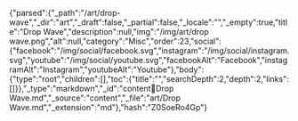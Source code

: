 {"parsed":{"_path":"/art/drop-wave","_dir":"art","_draft":false,"_partial":false,"_locale":"","_empty":true,"title":"Drop Wave","description":null,"img":"/img/art/drop wave.png","alt":null,"category":"Misc","order":23,"social":{"facebook":"/img/social/facebook.svg","instagram":"/img/social/instagram.svg","youtube":"/img/social/youtube.svg","facebookAlt":"Facebook","instagramAlt":"Instagram","youtubeAlt":"Youtube"},"body":{"type":"root","children":[],"toc":{"title":"","searchDepth":2,"depth":2,"links":[]}},"_type":"markdown","_id":"content:art:Drop Wave.md","_source":"content","_file":"art/Drop Wave.md","_extension":"md"},"hash":"Z0SoeRo4Gp"}